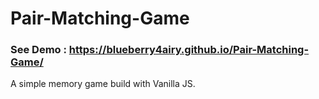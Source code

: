 # Pair-Matching-Game

### See Demo : https://blueberry4airy.github.io/Pair-Matching-Game/

A simple memory game build with Vanilla JS.
